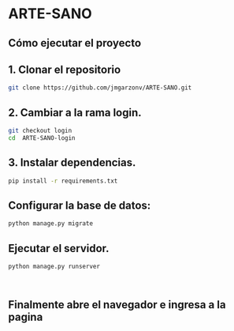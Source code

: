 # ARTE-SANO
##  Cómo ejecutar el proyecto

## 1. Clonar el repositorio
```bash
git clone https://github.com/jmgarzonv/ARTE-SANO.git
```

## 2. Cambiar a la rama login.
```bash
git checkout login
cd  ARTE-SANO-login
```
## 3. Instalar dependencias.
```bash
pip install -r requirements.txt

```
## Configurar la base de datos:
```bash
python manage.py migrate


```
## Ejecutar el servidor.
```bash
python manage.py runserver




```
## Finalmente abre el navegador e ingresa a la pagina


